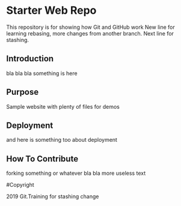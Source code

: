 # Starter Web Repo

This repository is for showing how Git and GitHub work
New line for learning rebasing, more changes from another branch.
Next line for stashing.

## Introduction

bla bla bla something is here

## Purpose

Sample website with plenty of files for demos

## Deployment

and here is something too about deployment

## How To Contribute

forking something or whatever
bla bla more useless text

#Copyright

2019 Git.Training for stashing change